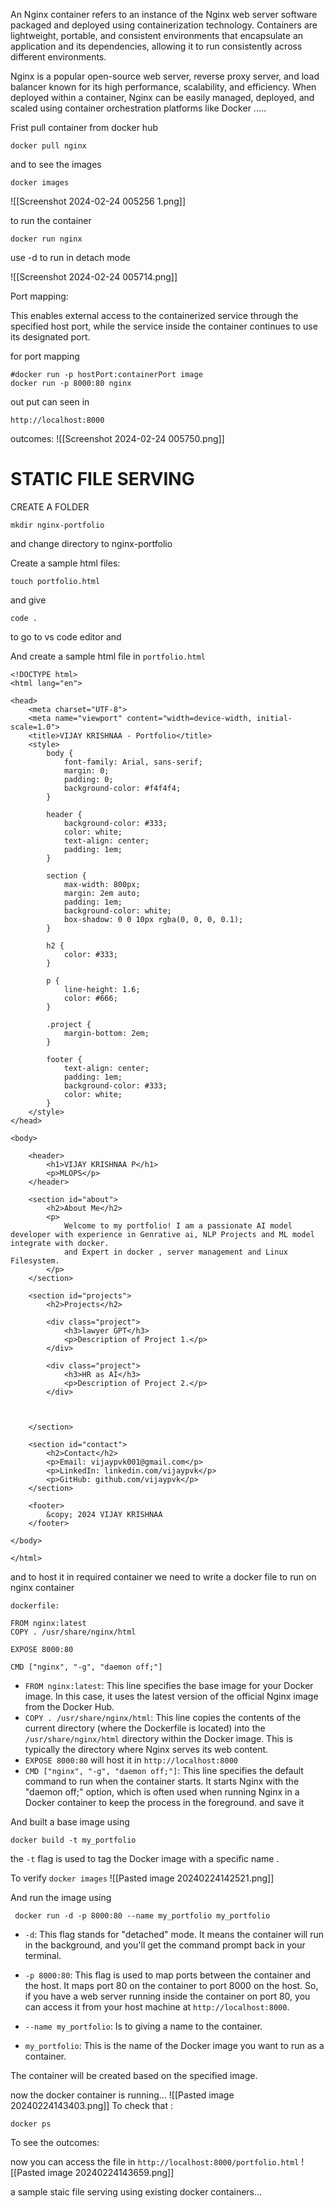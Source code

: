    
An Nginx container refers to an instance of the Nginx web server software packaged and deployed using containerization technology. Containers are lightweight, portable, and consistent environments that encapsulate an application and its dependencies, allowing it to run consistently across different environments.

Nginx is a popular open-source web server, reverse proxy server, and load balancer known for its high performance, scalability, and efficiency. When deployed within a container, Nginx can be easily managed, deployed, and scaled using container orchestration platforms like Docker .....

Frist pull container from docker hub

```
docker pull nginx
```

and to see the images 

```
docker images
```

![[Screenshot 2024-02-24 005256 1.png]]

to run the container 

```
docker run nginx
```

use -d to run in detach mode

![[Screenshot 2024-02-24 005714.png]]

Port mapping:

This enables external access to the containerized service through the specified host port, while the service inside the container continues to use its designated port.

for port mapping 

```
#docker run -p hostPort:containerPort image
docker run -p 8000:80 nginx
```

out put can seen in

`http://localhost:8000`

outcomes:
![[Screenshot 2024-02-24 005750.png]]



# STATIC FILE SERVING

CREATE A FOLDER
```
mkdir nginx-portfolio
```
and change directory to nginx-portfolio

Create a sample html files:
```
touch portfolio.html
```

and give 
```
code .
```
to go to vs code editor and 

And create a sample html file  in `portfolio.html`
```
<!DOCTYPE html>
<html lang="en">

<head>
    <meta charset="UTF-8">
    <meta name="viewport" content="width=device-width, initial-scale=1.0">
    <title>VIJAY KRISHNAA - Portfolio</title>
    <style>
        body {
            font-family: Arial, sans-serif;
            margin: 0;
            padding: 0;
            background-color: #f4f4f4;
        }

        header {
            background-color: #333;
            color: white;
            text-align: center;
            padding: 1em;
        }

        section {
            max-width: 800px;
            margin: 2em auto;
            padding: 1em;
            background-color: white;
            box-shadow: 0 0 10px rgba(0, 0, 0, 0.1);
        }

        h2 {
            color: #333;
        }

        p {
            line-height: 1.6;
            color: #666;
        }

        .project {
            margin-bottom: 2em;
        }

        footer {
            text-align: center;
            padding: 1em;
            background-color: #333;
            color: white;
        }
    </style>
</head>

<body>

    <header>
        <h1>VIJAY KRISHNAA P</h1>
        <p>MLOPS</p>
    </header>

    <section id="about">
        <h2>About Me</h2>
        <p>
            Welcome to my portfolio! I am a passionate AI model developer with experience in Genrative ai, NLP Projects and ML model integrate with docker.
            and Expert in docker , server management and Linux Filesystem.
        </p>
    </section>

    <section id="projects">
        <h2>Projects</h2>

        <div class="project">
            <h3>lawyer GPT</h3>
            <p>Description of Project 1.</p>
        </div>

        <div class="project">
            <h3>HR as AI</h3>
            <p>Description of Project 2.</p>
        </div>



    </section>

    <section id="contact">
        <h2>Contact</h2>
        <p>Email: vijaypvk001@gmail.com</p>
        <p>LinkedIn: linkedin.com/vijaypvk</p>
        <p>GitHub: github.com/vijaypvk</p>
    </section>

    <footer>
        &copy; 2024 VIJAY KRISHNAA
    </footer>

</body>

</html>
```

and to host it in required container we need to write a docker file to run on nginx container

`dockerfile:`
```
FROM nginx:latest
COPY . /usr/share/nginx/html

EXPOSE 8000:80

CMD ["nginx", "-g", "daemon off;"]
```

- `FROM nginx:latest`: This line specifies the base image for your Docker image. In this case, it uses the latest version of the official Nginx image from the Docker Hub.
- `COPY . /usr/share/nginx/html`: This line copies the contents of the current directory (where the Dockerfile is located) into the `/usr/share/nginx/html` directory within the Docker image. This is typically the directory where Nginx serves its web content.
- `EXPOSE 8000:80` will host it in `http://localhost:8000`  
- `CMD ["nginx", "-g", "daemon off;"]`: This line specifies the default command to run when the container starts. It starts Nginx with the "daemon off;" option, which is often used when running Nginx in a Docker container to keep the process in the foreground.
and save it 

And built a base image using
```
docker build -t my_portfolio 
```
the `-t` flag is used to tag the Docker image with a specific name .

To verify
`docker images`
![[Pasted image 20240224142521.png]]

And run the image using 
```
 docker run -d -p 8000:80 --name my_portfolio my_portfolio
```
- `-d`: This flag stands for "detached" mode. It means the container will run in the background, and you'll get the command prompt back in your terminal.
    
- `-p 8000:80`: This flag is used to map ports between the container and the host. It maps port 80 on the container to port 8000 on the host. So, if you have a web server running inside the container on port 80, you can access it from your host machine at `http://localhost:8000`.
- `--name my_portfolio`: Is to giving a name to the container.
- `my_portfolio`: This is the name of the Docker image you want to run as a container. 

The container will be created based on the specified image.

now the docker container is running...
![[Pasted image 20240224143403.png]]
To check that :
```
docker ps
```

To see the outcomes:

now you can access the file in  `http://localhost:8000/portfolio.html`
![[Pasted image 20240224143659.png]]

a sample staic file serving using existing docker containers...
